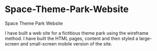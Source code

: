 # Space-Theme-Park-Website

Space Theme Park Website

I have built a web site for a fictitious theme park using the wireframe method.
I have built the HTML pages, content and then styled a large-screen and small-screen mobile version of the site. 
